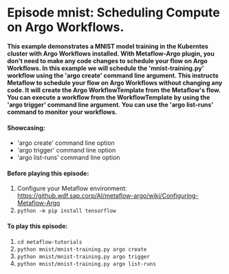 # Episode mnist: Scheduling Compute on Argo Workflows.

**This example demonstrates a MNIST model training in the Kuberntes cluster
with Argo Workflows installed.  With Metaflow-Argo plugin, you don't need to
make any code changes to schedule your flow on Argo Workflows.
In this example we will schedule the 'mnist-training.py' workflow
using the 'argo create' command line argument. This instructs
Metaflow to schedule your flow on Argo Workflows without changing any code.
It will create the Argo WorkflowTemplate from the Metaflow's flow.
You can execute a workflow from the WorkflowTemplate by using the
'argo trigger' command line argument. You can use the 'argo list-runs'
command to monitor your workflows.**

#### Showcasing:
- 'argo create' command line option
- 'argo trigger' command line option
- 'argo list-runs' command line option

#### Before playing this episode:
1. Configure your Metaflow environment:
https://github.wdf.sap.corp/AI/metaflow-argo/wiki/Configuring-Metaflow-Argo
2. ```python -m pip install tensorflow```

#### To play this episode:
1. ```cd metaflow-tutorials```
2. ```python mnist/mnist-training.py argo create```
3. ```python mnist/mnist-training.py argo trigger```
4. ```python mnist/mnist-training.py argo list-runs```
